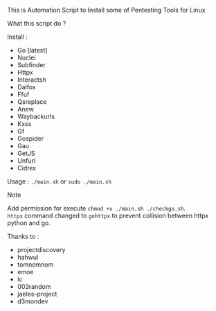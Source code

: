 This is Automation Script to Install some of Pentesting Tools for Linux

What this script do ?

Install :
- Go [latest]
- Nuclei
- Subfinder
- Httpx
- Interactsh
- Dalfox
- Ffuf
- Qsreplace
- Anew
- Waybackurls
- Kxss
- Gf
- Gospider
- Gau
- GetJS
- Unfurl
- Cidrex

Usage : `./main.sh` or `sudo ./main.sh`

>[!NOTE]
>Add permission for execute `chmod +x ./main.sh ./checkgo.sh`.\
>`httpx` command changed to `gohttpx` to prevent collision between httpx python and go.


Thanks to :
- projectdiscovery
- hahwul
- tomnomnom
- emoe
- lc
- 003random
- jaeles-project
- d3mondev
